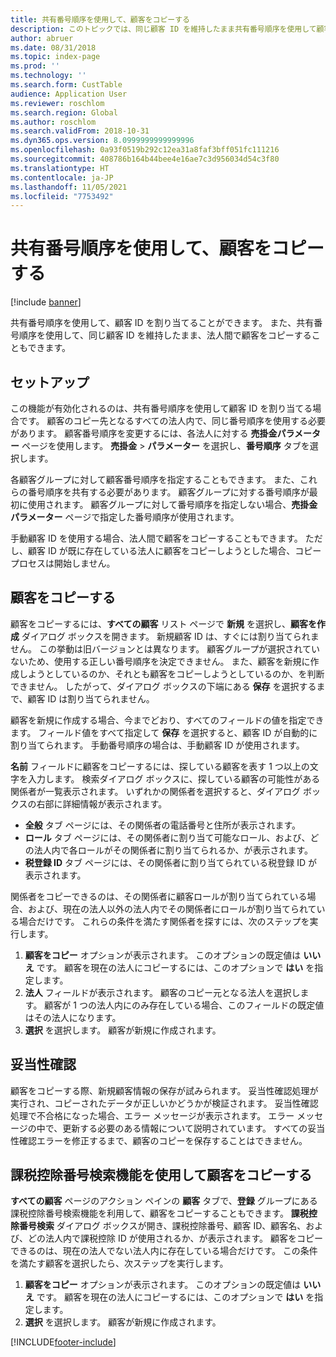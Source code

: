 ```yaml
---
title: 共有番号順序を使用して、顧客をコピーする
description: このトピックでは、同じ顧客 ID を維持したまま共有番号順序を使用して顧客を別の法人にコピーする方法について、説明します。
author: abruer
ms.date: 08/31/2018
ms.topic: index-page
ms.prod: ''
ms.technology: ''
ms.search.form: CustTable
audience: Application User
ms.reviewer: roschlom
ms.search.region: Global
ms.author: roschlom
ms.search.validFrom: 2018-10-31
ms.dyn365.ops.version: 8.0999999999999996
ms.openlocfilehash: 0a93f0519b292c12ea31a8faf3bff051fc111216
ms.sourcegitcommit: 408786b164b44bee4e16ae7c3d956034d54c3f80
ms.translationtype: HT
ms.contentlocale: ja-JP
ms.lasthandoff: 11/05/2021
ms.locfileid: "7753492"
---
```

# <a name="copy-customers-by-using-shared-number-sequences"></a>共有番号順序を使用して、顧客をコピーする

[!include [banner](../includes/banner.md)]

共有番号順序を使用して、顧客 ID を割り当てることができます。 また、共有番号順序を使用して、同じ顧客 ID を維持したまま、法人間で顧客をコピーすることもできます。

## <a name="setup"></a>セットアップ

この機能が有効化されるのは、共有番号順序を使用して顧客 ID を割り当てる場合です。 顧客のコピー先となるすべての法人内で、同じ番号順序を使用する必要があります。 顧客番号順序を変更するには、各法人に対する **売掛金パラメーター** ページを使用します。 **売掛金** \> **パラメーター** を選択し、**番号順序** タブを選択します。

各顧客グループに対して顧客番号順序を指定することもできます。 また、これらの番号順序を共有する必要があります。 顧客グループに対する番号順序が最初に使用されます。 顧客グループに対して番号順序を指定しない場合、**売掛金パラメーター** ページで指定した番号順序が使用されます。

手動顧客 ID を使用する場合、法人間で顧客をコピーすることもできます。 ただし、顧客 ID が既に存在している法人に顧客をコピーしようとした場合、コピー プロセスは開始しません。

## <a name="copy-a-customer"></a>顧客をコピーする

顧客をコピーするには、**すべての顧客** リスト ページで **新規** を選択し、**顧客を作成** ダイアログ ボックスを開きます。 新規顧客 ID は、すぐには割り当てられません。 この挙動は旧バージョンとは異なります。 顧客グループが選択されていないため、使用する正しい番号順序を決定できません。 また、顧客を新規に作成しようとしているのか、それとも顧客をコピーしようとしているのか、を判断できません。 したがって、ダイアログ ボックスの下端にある **保存** を選択するまで、顧客 ID は割り当てられません。

顧客を新規に作成する場合、今までどおり、すべてのフィールドの値を指定できます。 フィールド値をすべて指定して **保存** を選択すると、顧客 ID が自動的に割り当てられます。 手動番号順序の場合は、手動顧客 ID が使用されます。

**名前** フィールドに顧客をコピーするには、探している顧客を表す 1 つ以上の文字を入力します。 検索ダイアログ ボックスに、探している顧客の可能性がある関係者が一覧表示されます。 いずれかの関係者を選択すると、ダイアログ ボックスの右部に詳細情報が表示されます。

- **全般** タブ ページには、その関係者の電話番号と住所が表示されます。
- **ロール** タブ ページには、その関係者に割り当て可能なロール、および、どの法人内で各ロールがその関係者に割り当てられるか、が表示されます。
- **税登録 ID** タブ ページには、その関係者に割り当てられている税登録 ID が表示されます。

関係者をコピーできるのは、その関係者に顧客ロールが割り当てられている場合、および、現在の法人以外の法人内でその関係者にロールが割り当てられている場合だけです。 これらの条件を満たす関係者を探すには、次のステップを実行します。

1. **顧客をコピー** オプションが表示されます。 このオプションの既定値は **いいえ** です。 顧客を現在の法人にコピーするには、このオプションで **はい** を指定します。 
2. **法人** フィールドが表示されます。 顧客のコピー元となる法人を選択します。 顧客が 1 つの法人内にのみ存在している場合、このフィールドの既定値はその法人になります。
3. **選択** を選択します。 顧客が新規に作成されます。

## <a name="validation"></a>妥当性確認

顧客をコピーする際、新規顧客情報の保存が試みられます。 妥当性確認処理が実行され、コピーされたデータが正しいかどうかが検証されます。 妥当性確認処理で不合格になった場合、エラー メッセージが表示されます。 エラー メッセージの中で、更新する必要のある情報について説明されています。 すべての妥当性確認エラーを修正するまで、顧客のコピーを保存することはできません。

## <a name="copy-a-customer-by-using-tax-exempt-number-search-feature"></a>課税控除番号検索機能を使用して顧客をコピーする

**すべての顧客** ページのアクション ペインの **顧客** タブで、**登録** グループにある課税控除番号検索機能を利用して、顧客をコピーすることもできます。 **課税控除番号検索** ダイアログ ボックスが開き、課税控除番号、顧客 ID、顧客名、および、どの法人内で課税控除 ID が使用されるか、が表示されます。 顧客をコピーできるのは、現在の法人でない法人内に存在している場合だけです。 この条件を満たす顧客を選択したら、次ステップを実行します。

1. **顧客をコピー** オプションが表示されます。 このオプションの既定値は **いいえ** です。 顧客を現在の法人にコピーするには、このオプションで **はい** を指定します。 
2. **選択** を選択します。 顧客が新規に作成されます。


[!INCLUDE[footer-include](../../includes/footer-banner.md)]
